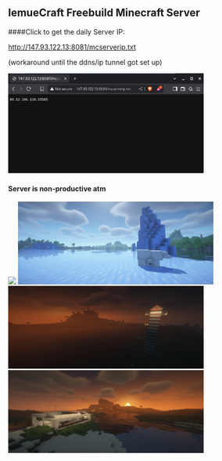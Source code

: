 ## lemueCraft Freebuild Minecraft Server


####Click to get the daily Server IP:

http://147.93.122.13:8081/mcserverip.txt

(workaround until the ddns/ip tunnel got set up) 

[<img width="400px" src="git-stuff/Screenshot_2025-05-29_18-00-07.png">](http://147.93.122.13:8081/mcserverip.txt)


#### Server is non-productive atm

<img width="400px" src="git-stuff/2025-05-29_16.51.17.png"> <img width="400px" src="git-stuff/2025-05-28_19.14.42.png">
<img width="400px" src="git-stuff/2025-05-25_00.15.38.png"> <img width="400px" src="git-stuff/2025-05-24_23.27.33.png">
